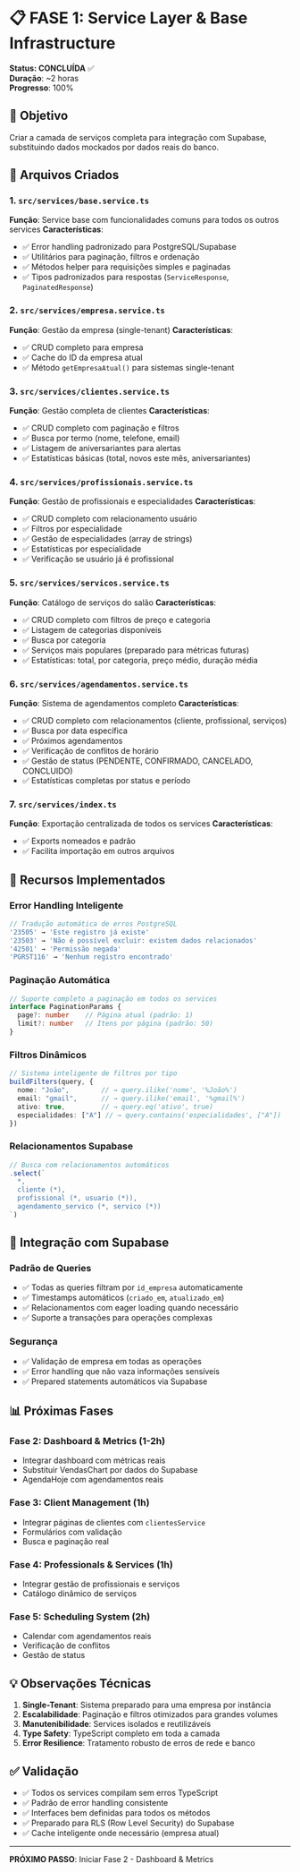 # 📋 FASE 1: Service Layer & Base Infrastructure

**Status: CONCLUÍDA** ✅  
**Duração**: ~2 horas  
**Progresso**: 100%

## 🎯 Objetivo
Criar a camada de serviços completa para integração com Supabase, substituindo dados mockados por dados reais do banco.

## 📝 Arquivos Criados

### 1. `src/services/base.service.ts`
**Função**: Service base com funcionalidades comuns para todos os outros services
**Características**:
- ✅ Error handling padronizado para PostgreSQL/Supabase
- ✅ Utilitários para paginação, filtros e ordenação
- ✅ Métodos helper para requisições simples e paginadas
- ✅ Tipos padronizados para respostas (`ServiceResponse`, `PaginatedResponse`)

### 2. `src/services/empresa.service.ts`
**Função**: Gestão da empresa (single-tenant)
**Características**:
- ✅ CRUD completo para empresa
- ✅ Cache do ID da empresa atual
- ✅ Método `getEmpresaAtual()` para sistemas single-tenant

### 3. `src/services/clientes.service.ts`
**Função**: Gestão completa de clientes
**Características**:
- ✅ CRUD completo com paginação e filtros
- ✅ Busca por termo (nome, telefone, email)
- ✅ Listagem de aniversariantes para alertas
- ✅ Estatísticas básicas (total, novos este mês, aniversariantes)

### 4. `src/services/profissionais.service.ts`
**Função**: Gestão de profissionais e especialidades
**Características**:
- ✅ CRUD completo com relacionamento usuário
- ✅ Filtros por especialidade
- ✅ Gestão de especialidades (array de strings)
- ✅ Estatísticas por especialidade
- ✅ Verificação se usuário já é profissional

### 5. `src/services/servicos.service.ts`
**Função**: Catálogo de serviços do salão
**Características**:
- ✅ CRUD completo com filtros de preço e categoria
- ✅ Listagem de categorias disponíveis
- ✅ Busca por categoria
- ✅ Serviços mais populares (preparado para métricas futuras)
- ✅ Estatísticas: total, por categoria, preço médio, duração média

### 6. `src/services/agendamentos.service.ts`
**Função**: Sistema de agendamentos completo
**Características**:
- ✅ CRUD completo com relacionamentos (cliente, profissional, serviços)
- ✅ Busca por data específica
- ✅ Próximos agendamentos
- ✅ Verificação de conflitos de horário
- ✅ Gestão de status (PENDENTE, CONFIRMADO, CANCELADO, CONCLUIDO)
- ✅ Estatísticas completas por status e período

### 7. `src/services/index.ts`
**Função**: Exportação centralizada de todos os services
**Características**:
- ✅ Exports nomeados e padrão
- ✅ Facilita importação em outros arquivos

## 🔧 Recursos Implementados

### Error Handling Inteligente
```typescript
// Tradução automática de erros PostgreSQL
'23505' → 'Este registro já existe'
'23503' → 'Não é possível excluir: existem dados relacionados'
'42501' → 'Permissão negada'
'PGRST116' → 'Nenhum registro encontrado'
```

### Paginação Automática
```typescript
// Suporte completo a paginação em todos os services
interface PaginationParams {
  page?: number    // Página atual (padrão: 1)
  limit?: number   // Itens por página (padrão: 50)
}
```

### Filtros Dinâmicos
```typescript
// Sistema inteligente de filtros por tipo
buildFilters(query, {
  nome: "João",        // → query.ilike('nome', '%João%')
  email: "gmail",      // → query.ilike('email', '%gmail%')
  ativo: true,         // → query.eq('ativo', true)
  especialidades: ["A"] // → query.contains('especialidades', ["A"])
})
```

### Relacionamentos Supabase
```typescript
// Busca com relacionamentos automáticos
.select(`
  *,
  cliente (*),
  profissional (*, usuario (*)),
  agendamento_servico (*, servico (*))
`)
```

## 🎲 Integração com Supabase

### Padrão de Queries
- ✅ Todas as queries filtram por `id_empresa` automaticamente
- ✅ Timestamps automáticos (`criado_em`, `atualizado_em`)
- ✅ Relacionamentos com eager loading quando necessário
- ✅ Suporte a transações para operações complexas

### Segurança
- ✅ Validação de empresa em todas as operações
- ✅ Error handling que não vaza informações sensíveis
- ✅ Prepared statements automáticos via Supabase

## 📊 Próximas Fases

### Fase 2: Dashboard & Metrics (1-2h)
- Integrar dashboard com métricas reais
- Substituir VendasChart por dados do Supabase
- AgendaHoje com agendamentos reais

### Fase 3: Client Management (1h)
- Integrar páginas de clientes com `clientesService`
- Formulários com validação
- Busca e paginação real

### Fase 4: Professionals & Services (1h)
- Integrar gestão de profissionais e serviços
- Catálogo dinâmico de serviços

### Fase 5: Scheduling System (2h)
- Calendar com agendamentos reais
- Verificação de conflitos
- Gestão de status

## 💡 Observações Técnicas

1. **Single-Tenant**: Sistema preparado para uma empresa por instância
2. **Escalabilidade**: Paginação e filtros otimizados para grandes volumes
3. **Manutenibilidade**: Services isolados e reutilizáveis
4. **Type Safety**: TypeScript completo em toda a camada
5. **Error Resilience**: Tratamento robusto de erros de rede e banco

## ✅ Validação
- ✅ Todos os services compilam sem erros TypeScript
- ✅ Padrão de error handling consistente
- ✅ Interfaces bem definidas para todos os métodos
- ✅ Preparado para RLS (Row Level Security) do Supabase
- ✅ Cache inteligente onde necessário (empresa atual)

---

**PRÓXIMO PASSO**: Iniciar Fase 2 - Dashboard & Metrics 